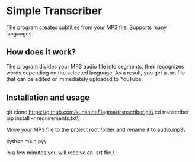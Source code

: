# Simple Transcriber
The program creates subtitles from your MP3 file. 
Supports many languages.

## How does it work?
The program divides your MP3 audio file into segments, then recognizes words depending on the selected language. As a result, you get a .srt file that can be edited or immediately uploaded to YouTube.

## Installation and usage
git clone https://github.com/sunshineFlagma/transcriber.git\
cd transcriber\
pip install -r requirements.txt\

Move your MP3 file to the project root folder and rename it to audio.mp3\

python main.py\

In a few minutes you will receive an .srt file.\
